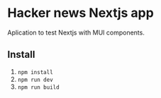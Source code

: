 # Hacker news Nextjs app

Aplication to test Nextjs with MUI components.

## Install

1. `npm install`
2. `npm run dev`
3. `npm run build`
